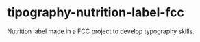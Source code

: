 # tipography-nutrition-label-fcc
Nutrition label made in a FCC project to develop typography skills.
